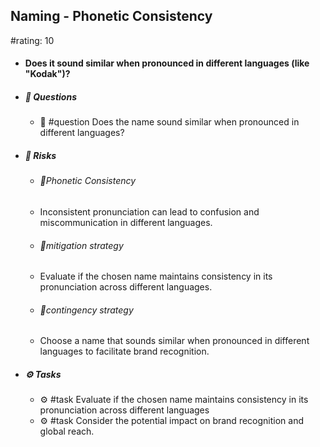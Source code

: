 ## Naming - Phonetic Consistency
#rating: 10
- #### Does it sound similar when pronounced in different languages (like "Kodak")?
- ##### 💭 Questions
  - 💭 #question Does the name sound similar when pronounced in different languages?
- ##### 🚨 Risks
  - ###### 🚨Phonetic Consistency
  - Inconsistent pronunciation can lead to confusion and miscommunication in different languages.
  - ###### 🚨mitigation strategy
  - Evaluate if the chosen name maintains consistency in its pronunciation across different languages.
  - ###### 🚨contingency strategy
  - Choose a name that sounds similar when pronounced in different languages to facilitate brand recognition.
- ##### ⚙️ Tasks
  - ⚙️ #task Evaluate if the chosen name maintains consistency in its pronunciation across different languages
  - ⚙️ #task  Consider the potential impact on brand recognition and global reach.



